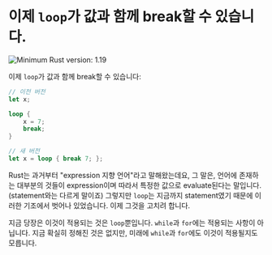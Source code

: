 # 이제 `loop`가 값과 함께 break할 수 있습니다. 

![Minimum Rust version: 1.19](https://img.shields.io/badge/Minimum%20Rust%20Version-1.19-brightgreen.svg)

이제 `loop`가 값과 함께 break할 수 있습니다: 


```rust
// 이전 버전
let x;

loop {
    x = 7;
    break;
}

// 새 버전
let x = loop { break 7; };
```

Rust는 과거부터 "expression 지향 언어"라고 말해왔는데요, 그 말은, 언어에 존재하는 대부분의 것들이 expression이며 따라서 특정한 값으로 evaluate된다는 말입니다. (statement와는 다르게 말이죠) 그렇지만 `loop`는 지금까지 statement였기 때문에 이러한 기조에서 벗어나 있었습니다. 이제 그것을 고치려 합니다.

지금 당장은 이것이 적용되는 것은 `loop`뿐입니다. `while`과 `for`에는 적용되는 사항이 아닙니다. 지금 확실히 정해진 것은 없지만, 미래에 `while`과 `for`에도 이것이 적용될지도 모릅니다. 

